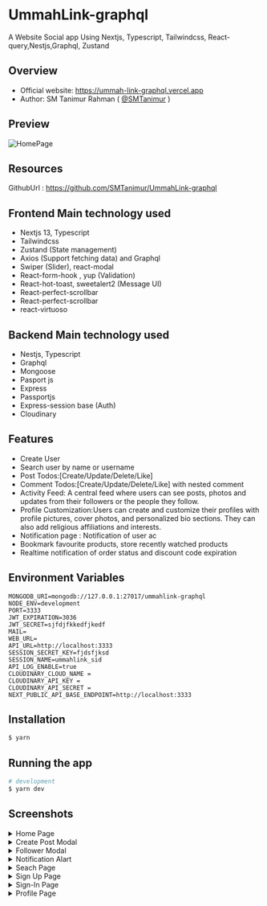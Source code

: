 # UmmahLink-graphql
A Website Social app Using Nextjs, Typescript, Tailwindcss, React-query,Nestjs,Graphql, Zustand

## Overview
- Official website: https://ummah-link-graphql.vercel.app
- Author: SM Tanimur Rahman ( [@SMTanimur](https://github.com/SMTanimur) )

## Preview
![HomePage](https://github.com/SMTanimur/UmmahLink-graphql/assets/80884335/11a17c1f-4317-40ca-b9cb-406fa4632d5d)


## Resources

GithubUrl : https://github.com/SMTanimur/UmmahLink-graphql
## Frontend Main technology used
- Nextjs 13, Typescript
- Tailwindcss
- Zustand (State management)
- Axios (Support fetching data) and Graphql
- Swiper (Slider), react-modal
- React-form-hook , yup (Validation)
- React-hot-toast, sweetalert2 (Message UI)
- React-perfect-scrollbar
- React-perfect-scrollbar
- react-virtuoso
## Backend Main technology used
- Nestjs, Typescript
- Graphql
- Mongoose
- Pasport js
- Express
- Passportjs
- Express-session base (Auth)
- Cloudinary


## Features

- Create User
- Search user by name or username
- Post Todos:[Create/Update/Delete/Like]
- Comment Todos:[Create/Update/Delete/Like] with nested comment
- Activity Feed:
A central feed where users can see posts, photos and updates from their followers or the people they follow.
- Profile Customization:Users can create and customize their profiles with profile pictures, cover photos, and personalized bio sections. They can also add religious affiliations and interests.
- Notification page : Notification of user ac
- Bookmark favourite products, store recently watched products
- Realtime notification of order status and discount code expiration

## Environment Variables

```
MONGODB_URI=mongodb://127.0.0.1:27017/ummahlink-graphql
NODE_ENV=development
PORT=3333
JWT_EXPIRATION=3036
JWT_SECRET=sjfdjfkkedfjkedf
MAIL=
WEB_URL=
API_URL=http://localhost:3333
SESSION_SECRET_KEY=fjdsfjksd
SESSION_NAME=ummahlink_sid
API_LOG_ENABLE=true
CLOUDINARY_CLOUD_NAME =
CLOUDINARY_API_KEY =
CLOUDINARY_API_SECRET =
NEXT_PUBLIC_API_BASE_ENDPOINT=http://localhost:3333
```

## Installation

```bash
$ yarn
```

## Running the app

```bash
# development
$ yarn dev

```

## Screenshots

<details>
 <summary>Home Page</summary>
 <p>
   
![HomePage](https://github.com/SMTanimur/UmmahLink-graphql/assets/80884335/928b8db7-1686-4e19-88a7-dd874f4fd81a)

 </p>
</details>
<details>
 <summary>Create Post Modal</summary>
 <p>
   
![CreatePostModal](https://github.com/SMTanimur/UmmahLink-graphql/assets/80884335/06b68599-77ff-4dd7-8d64-0e4bfed85630)

 </p>
</details>
<details>
 <summary>Follower Modal</summary>
 <p>
   
![FollowerModal](https://github.com/SMTanimur/UmmahLink-graphql/assets/80884335/37b13156-d988-4a45-b6b7-ba250f772300)

 </p>
</details>
<details>
 <summary>Notification Alart</summary>
 <p>
   
![NotificationAlart](https://github.com/SMTanimur/UmmahLink-graphql/assets/80884335/144767e1-eb6e-4715-8029-6ba33654f3d7)


 </p>
</details>
<details>
 <summary>Seach Page</summary>
 <p>

![SearchPage](https://github.com/SMTanimur/UmmahLink-graphql/assets/80884335/66046240-ba20-4b8a-a922-82b0d119c33d)

 </p>
</details>
<details>
 <summary>Sign Up Page</summary>
 <p>
   
 ![SingupPage](https://github.com/SMTanimur/UmmahLink-graphql/assets/80884335/827aa1ae-343e-444a-b040-9c6e2f660e63)

 </p>
</details>
<details>
 <summary>Sign-In Page</summary>
 <p>
 
![LoginPage](https://github.com/SMTanimur/UmmahLink-graphql/assets/80884335/022c4c73-c557-4d66-865c-985fa6b60805)

 </p>
</details>
<details>
 <summary>Profile Page</summary>
 <p>
   
![userPage](https://github.com/SMTanimur/UmmahLink-graphql/assets/80884335/7ccbe327-9e31-48c2-bf0a-290a6d5ee4e8)

 </p>
</details>


